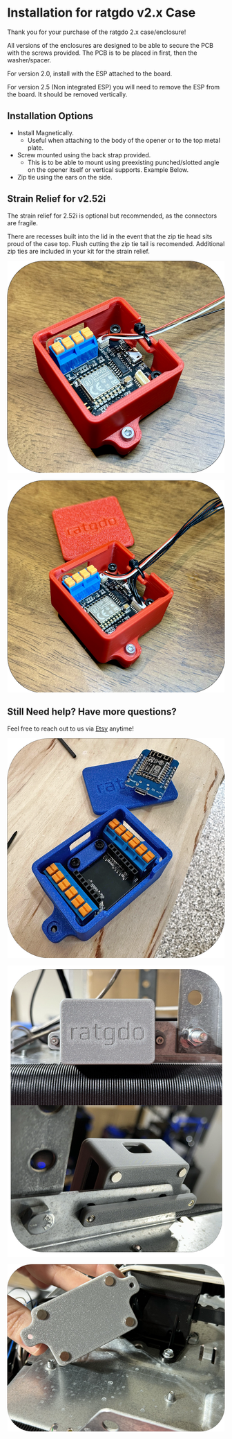 # Installation for ratgdo v2.x Case
Thank you for your purchase of the ratgdo 2.x case/enclosure!

All versions of the enclosures are designed to be able to secure the PCB with the screws provided. The PCB is to be placed in first, then the washer/spacer. 

For version 2.0, install with the ESP attached to the board.

For version 2.5 (Non integrated ESP) you will need to remove the ESP from the board. It should be removed vertically.

## Installation Options
* Install Magnetically. 
    * Useful when attaching to the body of the opener or to the top metal plate. 
* Screw mounted using the back strap provided. 
    * This is to be able to mount using preexisting punched/slotted angle on the opener itself or vertical supports. Example Below.
* Zip tie using the ears on the side.

## Strain Relief for v2.52i
The strain relief for 2.52i is optional but recommended, as the connectors are fragile. 

There are recesses built into the lid in the event that the zip tie head sits proud of the case top. Flush cutting the zip tie tail is recomended. Additional zip ties are included in your kit for the strain relief.

![2.25i Strain Relief](images/v2.52i_strain_1.png)

![2.25i Strain Relief](images/v2.52i_strain_2.png)

## Still Need help? Have more questions?
Feel free to reach out to us via [Etsy](https://watchtower3d.etsy.com) anytime!

![Customer Image](images/rat_enc_cus.png)

![mount using preexisting punched/slotted angle](images/rat_enc_back_strap.png)

![magnetically](images/rat_enc_magnetically.png)